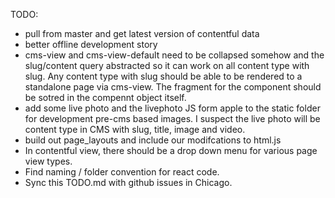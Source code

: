 TODO:
- pull from master and get latest version of contentful data
- better offline development story
- cms-view and cms-view-default need to be collapsed somehow and the slug/content query abstracted so it can work on all content type with slug. Any content type with slug should be able to be rendered to a standalone page via cms-view. The fragment for the component should be sotred in the compennt object itself.
- add some live photo and the livephoto JS form apple to the static folder for development pre-cms based images. I suspect the live photo will be content type in CMS with slug, title, image and video.
- build out page_layouts and include our modifcations to html.js
- In contentful view, there should be a drop down menu for various page view types.
- Find naming / folder convention for react code.
- Sync this TODO.md with github issues in Chicago.
